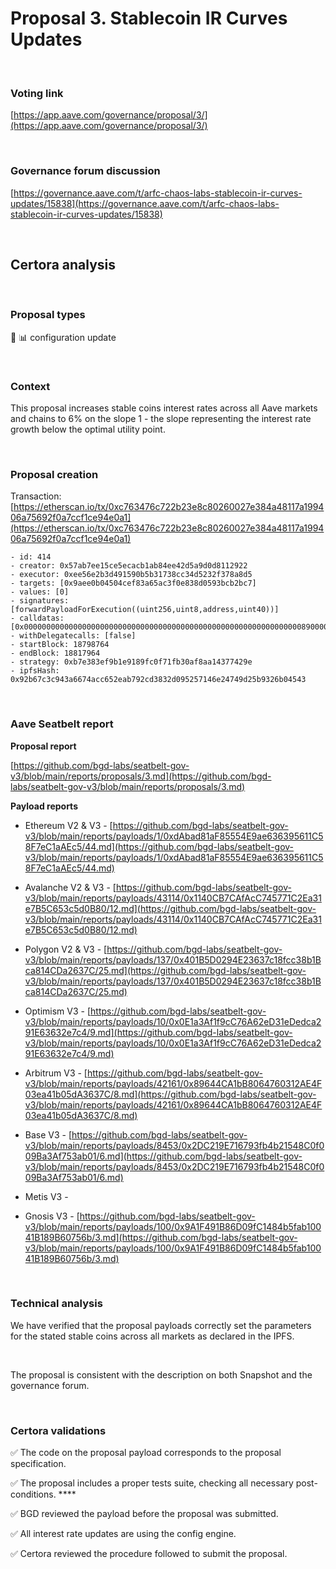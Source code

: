 # Proposal 3. Stablecoin IR Curves Updates

<br>

### Voting link

[https://app.aave.com/governance/proposal/3/](https://app.aave.com/governance/proposal/3/)

<br>

### Governance forum discussion

[https://governance.aave.com/t/arfc-chaos-labs-stablecoin-ir-curves-updates/15838](https://governance.aave.com/t/arfc-chaos-labs-stablecoin-ir-curves-updates/15838)

<br>

## Certora analysis

<br>

### Proposal types

:wrench: :bar_chart: configuration update

<br>

### Context

This proposal increases stable coins interest rates across all Aave markets and chains to 6% on the slope 1 - the slope representing the interest rate growth below the optimal utility point.


<br>

### Proposal creation

Transaction: [https://etherscan.io/tx/0xc763476c722b23e8c80260027e384a48117a199406a75692f0a7ccf1ce94e0a1](https://etherscan.io/tx/0xc763476c722b23e8c80260027e384a48117a199406a75692f0a7ccf1ce94e0a1)

```
- id: 414
- creator: 0x57ab7ee15ce5ecacb1ab84ee42d5a9d0d8112922
- executor: 0xee56e2b3d491590b5b31738cc34d5232f378a8d5
- targets: [0x9aee0b04504cef83a65ac3f0e838d0593bcb2bc7]
- values: [0]
- signatures: [forwardPayloadForExecution((uint256,uint8,address,uint40))]
- calldatas: [0x00000000000000000000000000000000000000000000000000000000000000890000000000000000000000000000000000000000000000000000000000000001000000000000000000000000401b5d0294e23637c18fcc38b1bca814cda2637c0000000000000000000000000000000000000000000000000000000000000016]
- withDelegatecalls: [false]
- startBlock: 18798764
- endBlock: 18817964
- strategy: 0xb7e383ef9b1e9189fc0f71fb30af8aa14377429e
- ipfsHash: 0x92b67c3c943a6674acc652eab792cd3832d095257146e24749d25b9326b04543
```

<br>

### Aave Seatbelt report

**Proposal report**

[https://github.com/bgd-labs/seatbelt-gov-v3/blob/main/reports/proposals/3.md](https://github.com/bgd-labs/seatbelt-gov-v3/blob/main/reports/proposals/3.md)

**Payload reports**

* Ethereum V2 & V3 - [https://github.com/bgd-labs/seatbelt-gov-v3/blob/main/reports/payloads/1/0xdAbad81aF85554E9ae636395611C58F7eC1aAEc5/44.md](https://github.com/bgd-labs/seatbelt-gov-v3/blob/main/reports/payloads/1/0xdAbad81aF85554E9ae636395611C58F7eC1aAEc5/44.md)

* Avalanche V2 & V3 - [https://github.com/bgd-labs/seatbelt-gov-v3/blob/main/reports/payloads/43114/0x1140CB7CAfAcC745771C2Ea31e7B5C653c5d0B80/12.md](https://github.com/bgd-labs/seatbelt-gov-v3/blob/main/reports/payloads/43114/0x1140CB7CAfAcC745771C2Ea31e7B5C653c5d0B80/12.md)

* Polygon V2 & V3 - [https://github.com/bgd-labs/seatbelt-gov-v3/blob/main/reports/payloads/137/0x401B5D0294E23637c18fcc38b1Bca814CDa2637C/25.md](https://github.com/bgd-labs/seatbelt-gov-v3/blob/main/reports/payloads/137/0x401B5D0294E23637c18fcc38b1Bca814CDa2637C/25.md)

* Optimism V3 - [https://github.com/bgd-labs/seatbelt-gov-v3/blob/main/reports/payloads/10/0x0E1a3Af1f9cC76A62eD31eDedca291E63632e7c4/9.md](https://github.com/bgd-labs/seatbelt-gov-v3/blob/main/reports/payloads/10/0x0E1a3Af1f9cC76A62eD31eDedca291E63632e7c4/9.md)

* Arbitrum V3 - [https://github.com/bgd-labs/seatbelt-gov-v3/blob/main/reports/payloads/42161/0x89644CA1bB8064760312AE4F03ea41b05dA3637C/8.md](https://github.com/bgd-labs/seatbelt-gov-v3/blob/main/reports/payloads/42161/0x89644CA1bB8064760312AE4F03ea41b05dA3637C/8.md)

* Base V3 - [https://github.com/bgd-labs/seatbelt-gov-v3/blob/main/reports/payloads/8453/0x2DC219E716793fb4b21548C0f009Ba3Af753ab01/6.md](https://github.com/bgd-labs/seatbelt-gov-v3/blob/main/reports/payloads/8453/0x2DC219E716793fb4b21548C0f009Ba3Af753ab01/6.md)

* Metis V3 - []()

* Gnosis V3 - [https://github.com/bgd-labs/seatbelt-gov-v3/blob/main/reports/payloads/100/0x9A1F491B86D09fC1484b5fab10041B189B60756b/3.md](https://github.com/bgd-labs/seatbelt-gov-v3/blob/main/reports/payloads/100/0x9A1F491B86D09fC1484b5fab10041B189B60756b/3.md)

<br>

### Technical analysis

We have verified that the proposal payloads correctly set the parameters for the stated stable coins across all markets as declared in the IPFS.

<br>

The proposal is consistent with the description on both Snapshot and the governance forum.

<br>

### Certora validations

:white_check_mark: The code on the proposal payload corresponds to the proposal specification.

:white_check_mark: The proposal includes a proper tests suite, checking all necessary post-conditions. ****

:white_check_mark: BGD reviewed the payload before the proposal was submitted.

:white_check_mark: All interest rate updates are using the config engine.

:white_check_mark: Certora reviewed the procedure followed to submit the proposal.
